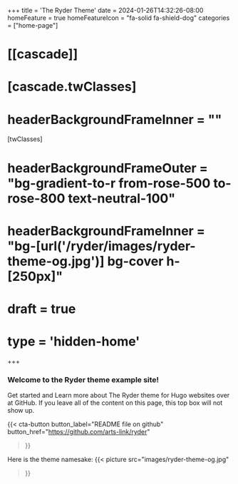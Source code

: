 +++
title = 'The Ryder Theme'
date = 2024-01-26T14:32:26-08:00
homeFeature = true
homeFeatureIcon = "fa-solid fa-shield-dog"
categories = ["home-page"]
# [[cascade]]
#   [cascade.twClasses]
#     headerBackgroundFrameInner = ""

[twClasses]
  # headerBackgroundFrameOuter = "bg-gradient-to-r from-rose-500 to-rose-800 text-neutral-100"
  # headerBackgroundFrameInner = "bg-[url('/ryder/images/ryder-theme-og.jpg')] bg-cover h-[250px]"
# draft = true
# type = 'hidden-home'
+++ 

### Welcome to the Ryder theme example site!

Get started and Learn more about The Ryder theme for Hugo websites over at GitHub. If you leave all of the content on this page, this top box will not show up.

{{< cta-button 
  button_label="README file on github" 
  button_href="https://github.com/arts-link/ryder" 
>}}

<!--more-->

Here is the theme namesake:
  {{< picture 
    src="images/ryder-theme-og.jpg"
  >}}
